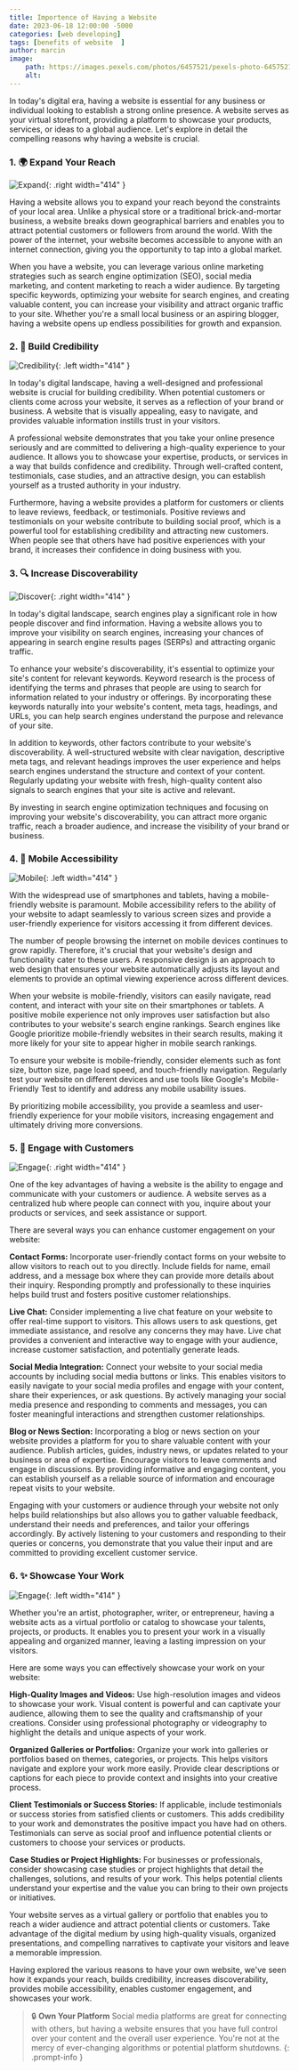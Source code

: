 ```yaml
---
title: Importence of Having a Website 
date: 2023-06-18 12:00:00 -5000
categories: [web developing]
tags: [benefits of website  ]
author: marcin
image:
    path: https://images.pexels.com/photos/6457521/pexels-photo-6457521.jpeg
    alt: 
---
```



In today's digital era, having a website is essential for any business or individual looking to establish a strong online presence. A website serves as your virtual storefront, providing a platform to showcase your products, services, or ideas to a global audience. Let's explore in detail the compelling reasons why having a website is crucial.

### 1. 🌍 Expand Your Reach 

![Expand](https://images.pexels.com/photos/220201/pexels-photo-220201.jpeg?auto=compress&cs=tinysrgb&w=1260&h=750&dpr=1){:
 .right width="414" }

Having a website allows you to expand your reach beyond the constraints of your local area. Unlike a physical store or a traditional brick-and-mortar business, a website breaks down geographical barriers and enables you to attract potential customers or followers from around the world. With the power of the internet, your website becomes accessible to anyone with an internet connection, giving you the opportunity to tap into a global market.

When you have a website, you can leverage various online marketing strategies such as search engine optimization (SEO), social media marketing, and content marketing to reach a wider audience. By targeting specific keywords, optimizing your website for search engines, and creating valuable content, you can increase your visibility and attract organic traffic to your site. Whether you're a small local business or an aspiring blogger, having a website opens up endless possibilities for growth and expansion.

### 2. 💪 Build Credibility 

![Credibility](https://images.pexels.com/photos/936128/pexels-photo-936128.jpeg?auto=compress&cs=tinysrgb&w=1260&h=750&dpr=1){:
 .left width="414" }

In today's digital landscape, having a well-designed and professional website is crucial for building credibility. When potential customers or clients come across your website, it serves as a reflection of your brand or business. A website that is visually appealing, easy to navigate, and provides valuable information instills trust in your visitors.

A professional website demonstrates that you take your online presence seriously and are committed to delivering a high-quality experience to your audience. It allows you to showcase your expertise, products, or services in a way that builds confidence and credibility. Through well-crafted content, testimonials, case studies, and an attractive design, you can establish yourself as a trusted authority in your industry.

Furthermore, having a website provides a platform for customers or clients to leave reviews, feedback, or testimonials. Positive reviews and testimonials on your website contribute to building social proof, which is a powerful tool for establishing credibility and attracting new customers. When people see that others have had positive experiences with your brand, it increases their confidence in doing business with you.

### 3. 🔍 Increase Discoverability 

![Discover](https://images.pexels.com/photos/2450296/pexels-photo-2450296.jpeg?auto=compress&cs=tinysrgb&w=1260&h=750&dpr=1){:
 .right width="414" }


In today's digital landscape, search engines play a significant role in how people discover and find information. Having a website allows you to improve your visibility on search engines, increasing your chances of appearing in search engine results pages (SERPs) and attracting organic traffic.

To enhance your website's discoverability, it's essential to optimize your site's content for relevant keywords. Keyword research is the process of identifying the terms and phrases that people are using to search for information related to your industry or offerings. By incorporating these keywords naturally into your website's content, meta tags, headings, and URLs, you can help search engines understand the purpose and relevance of your site.

In addition to keywords, other factors contribute to your website's discoverability. A well-structured website with clear navigation, descriptive meta tags, and relevant headings improves the user experience and helps search engines understand the structure and context of your content. Regularly updating your website with fresh, high-quality content also signals to search engines that your site is active and relevant.

By investing in search engine optimization techniques and focusing on improving your website's discoverability, you can attract more organic traffic, reach a broader audience, and increase the visibility of your brand or business.

### 4. 📱 Mobile Accessibility 

![Mobile](https://images.pexels.com/photos/1452130/pexels-photo-1452130.jpeg?auto=compress&cs=tinysrgb&w=1260&h=750&dpr=1 ){:
 .left width="414" }

With the widespread use of smartphones and tablets, having a mobile-friendly website is paramount. Mobile accessibility refers to the ability of your website to adapt seamlessly to various screen sizes and provide a user-friendly experience for visitors accessing it from different devices.

The number of people browsing the internet on mobile devices continues to grow rapidly. Therefore, it's crucial that your website's design and functionality cater to these users. A responsive design is an approach to web design that ensures your website automatically adjusts its layout and elements to provide an optimal viewing experience across different devices.

When your website is mobile-friendly, visitors can easily navigate, read content, and interact with your site on their smartphones or tablets. A positive mobile experience not only improves user satisfaction but also contributes to your website's search engine rankings. Search engines like Google prioritize mobile-friendly websites in their search results, making it more likely for your site to appear higher in mobile search rankings.

To ensure your website is mobile-friendly, consider elements such as font size, button size, page load speed, and touch-friendly navigation. Regularly test your website on different devices and use tools like Google's Mobile-Friendly Test to identify and address any mobile usability issues.

By prioritizing mobile accessibility, you provide a seamless and user-friendly experience for your mobile visitors, increasing engagement and ultimately driving more conversions.

### 5. 💬 Engage with Customers 

![Engage](https://images.pexels.com/photos/696205/pexels-photo-696205.jpeg?auto=compress&cs=tinysrgb&w=1600 ){:
 .right width="414" }


One of the key advantages of having a website is the ability to engage and communicate with your customers or audience. A website serves as a centralized hub where people can connect with you, inquire about your products or services, and seek assistance or support.

There are several ways you can enhance customer engagement on your website:

**Contact Forms:** Incorporate user-friendly contact forms on your website to allow visitors to reach out to you directly. Include fields for name, email address, and a message box where they can provide more details about their inquiry. Responding promptly and professionally to these inquiries helps build trust and fosters positive customer relationships.

**Live Chat:** Consider implementing a live chat feature on your website to offer real-time support to visitors. This allows users to ask questions, get immediate assistance, and resolve any concerns they may have. Live chat provides a convenient and interactive way to engage with your audience, increase customer satisfaction, and potentially generate leads.

**Social Media Integration:** Connect your website to your social media accounts by including social media buttons or links. This enables visitors to easily navigate to your social media profiles and engage with your content, share their experiences, or ask questions. By actively managing your social media presence and responding to comments and messages, you can foster meaningful interactions and strengthen customer relationships.

**Blog or News Section:** Incorporating a blog or news section on your website provides a platform for you to share valuable content with your audience. Publish articles, guides, industry news, or updates related to your business or area of expertise. Encourage visitors to leave comments and engage in discussions. By providing informative and engaging content, you can establish yourself as a reliable source of information and encourage repeat visits to your website.

Engaging with your customers or audience through your website not only helps build relationships but also allows you to gather valuable feedback, understand their needs and preferences, and tailor your offerings accordingly. By actively listening to your customers and responding to their queries or concerns, you demonstrate that you value their input and are committed to providing excellent customer service.

### 6. ✨ Showcase Your Work 

![Engage](https://images.pexels.com/photos/6161674/pexels-photo-6161674.jpeg?auto=compress&cs=tinysrgb&w=1260&h=750&dpr=1){:
 .left width="414" }

Whether you're an artist, photographer, writer, or entrepreneur, having a website acts as a virtual portfolio or catalog to showcase your talents, projects, or products. It enables you to present your work in a visually appealing and organized manner, leaving a lasting impression on your visitors.

Here are some ways you can effectively showcase your work on your website:

**High-Quality Images and Videos:** Use high-resolution images and videos to showcase your work. Visual content is powerful and can captivate your audience, allowing them to see the quality and craftsmanship of your creations. Consider using professional photography or videography to highlight the details and unique aspects of your work.

**Organized Galleries or Portfolios:** Organize your work into galleries or portfolios based on themes, categories, or projects. This helps visitors navigate and explore your work more easily. Provide clear descriptions or captions for each piece to provide context and insights into your creative process.

**Client Testimonials or Success Stories:** If applicable, include testimonials or success stories from satisfied clients or customers. This adds credibility to your work and demonstrates the positive impact you have had on others. Testimonials can serve as social proof and influence potential clients or customers to choose your services or products.

**Case Studies or Project Highlights:** For businesses or professionals, consider showcasing case studies or project highlights that detail the challenges, solutions, and results of your work. This helps potential clients understand your expertise and the value you can bring to their own projects or initiatives.

Your website serves as a virtual gallery or portfolio that enables you to reach a wider audience and attract potential clients or customers. Take advantage of the digital medium by using high-quality visuals, organized presentations, and compelling narratives to captivate your visitors and leave a memorable impression.


Having explored the various reasons to have your own website, we've seen how it
expands your reach, builds credibility, increases discoverability, provides
mobile accessibility, enables customer engagement, and showcases your work. 




> 🔒 **Own Your Platform** 
Social media platforms are great for connecting with others, but having a website ensures that you have full control over your content and the overall user experience. You're not at the mercy of ever-changing algorithms or potential platform shutdowns.
{: .prompt-info }
